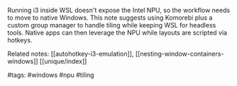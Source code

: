 Running i3 inside WSL doesn't expose the Intel NPU, so the workflow needs to move to native Windows. This note suggests using Komorebi plus a custom group manager to handle tiling while keeping WSL for headless tools. Native apps can then leverage the NPU while layouts are scripted via hotkeys.

Related notes: [[autohotkey-i3-emulation]], [[nesting-window-containers-windows]] [[unique/index]]

#tags: #windows #npu #tiling
